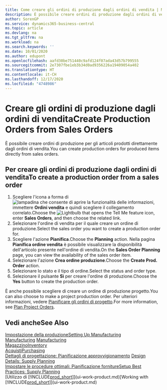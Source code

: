 ```yaml
---
title: Come creare gli ordini di produzione dagli ordini di vendita | Microsoft Docs
description: È possibile creare ordini di produzione dagli ordini di vendita nell'area di applicazione Vendite e marketing.
author: SorenGP
ms.service: dynamics365-business-central
ms.topic: article
ms.devlang: na
ms.tgt_pltfrm: na
ms.workload: na
ms.search.keywords: ''
ms.date: 10/01/2020
ms.author: edupont
ms.openlocfilehash: aafd30be751440c9afd124f07ada43d57b799555
ms.sourcegitcommit: 2e7307fbe1eb3b34d0ad9356226a19409054a402
ms.translationtype: HT
ms.contentlocale: it-CH
ms.lasthandoff: 12/17/2020
ms.locfileid: "4748986"
---
```

# <a name="create-production-orders-from-sales-orders"></a><span data-ttu-id="59096-103">Creare gli ordini di produzione dagli ordini di vendita</span><span class="sxs-lookup"><span data-stu-id="59096-103">Create Production Orders from Sales Orders</span></span>
<span data-ttu-id="59096-104">È possibile creare ordini di produzione per gli articoli prodotti direttamente dagli ordini di vendita.</span><span class="sxs-lookup"><span data-stu-id="59096-104">You can create production orders for produced items directly from sales orders.</span></span>  

## <a name="to-create-a-production-order-from-a-sales-order"></a><span data-ttu-id="59096-105">Per creare gli ordini di produzione dagli ordini di vendita</span><span class="sxs-lookup"><span data-stu-id="59096-105">To create a production order from a sales order</span></span>  

1.  <span data-ttu-id="59096-106">Scegliere l'icona a forma di ![lampadina che consente di aprire la funzionalità delle informazioni](media/ui-search/search_small.png "Informazioni sull'operazione che si desidera eseguire"), immettere **Ordini vendita** e quindi scegliere il collegamento correlato.</span><span class="sxs-lookup"><span data-stu-id="59096-106">Choose the ![Lightbulb that opens the Tell Me feature](media/ui-search/search_small.png "Tell me what you want to do") icon, enter **Sales Orders**, and then choose the related link.</span></span>  
2.  <span data-ttu-id="59096-107">Selezionare l'ordine di vendita per il quale creare un ordine di produzione.</span><span class="sxs-lookup"><span data-stu-id="59096-107">Select the sales order you want to create a production order for.</span></span>  
3.  <span data-ttu-id="59096-108">Scegliere l'azione **Pianifica**.</span><span class="sxs-lookup"><span data-stu-id="59096-108">Choose the **Planning** action.</span></span> <span data-ttu-id="59096-109">Nella pagina **Pianifica ordine vendita** è possibile visualizzare la disponibilità dell'articolo presente nell'ordine di vendita.</span><span class="sxs-lookup"><span data-stu-id="59096-109">On the **Sales Order Planning** page, you can view the availability of the sales order item.</span></span>  
4.  <span data-ttu-id="59096-110">Selezionare l'azione **Crea ordine produzione**.</span><span class="sxs-lookup"><span data-stu-id="59096-110">Choose the **Create Prod. Order** action.</span></span>  
5.  <span data-ttu-id="59096-111">Selezionare lo stato e il tipo di ordine.</span><span class="sxs-lookup"><span data-stu-id="59096-111">Select the status and order type.</span></span>  
6.  <span data-ttu-id="59096-112">Selezionare il pulsante **Sì** per creare l'ordine di produzione.</span><span class="sxs-lookup"><span data-stu-id="59096-112">Choose the **Yes** button to create the production order.</span></span>

<span data-ttu-id="59096-113">È anche possibile scegliere di creare un ordine di produzione progetto.</span><span class="sxs-lookup"><span data-stu-id="59096-113">You can also choose to make a project production order.</span></span> <span data-ttu-id="59096-114">Per ulteriori informazioni, vedere [Pianificare gli ordini di progetto](production-how-to-plan-project-orders.md).</span><span class="sxs-lookup"><span data-stu-id="59096-114">For more information, see [Plan Project Orders](production-how-to-plan-project-orders.md).</span></span>   

## <a name="see-also"></a><span data-ttu-id="59096-115">Vedi anche</span><span class="sxs-lookup"><span data-stu-id="59096-115">See Also</span></span>  
[<span data-ttu-id="59096-116">Impostazione della produzione</span><span class="sxs-lookup"><span data-stu-id="59096-116">Setting Up Manufacturing</span></span>](production-configure-production-processes.md)  
<span data-ttu-id="59096-117">[Manufacturing](production-manage-manufacturing.md)  </span><span class="sxs-lookup"><span data-stu-id="59096-117">[Manufacturing](production-manage-manufacturing.md)  </span></span>  
[<span data-ttu-id="59096-118">Magazzino</span><span class="sxs-lookup"><span data-stu-id="59096-118">Inventory</span></span>](inventory-manage-inventory.md)  
[<span data-ttu-id="59096-119">Acquisti</span><span class="sxs-lookup"><span data-stu-id="59096-119">Purchasing</span></span>](purchasing-manage-purchasing.md)  
<span data-ttu-id="59096-120">[Dettagli di progettazione: Pianificazione approvvigionamento](design-details-supply-planning.md) </span><span class="sxs-lookup"><span data-stu-id="59096-120">[Design Details: Supply Planning](design-details-supply-planning.md) </span></span>  
[<span data-ttu-id="59096-121">Impostare le procedure ottimali: Pianificazione forniture</span><span class="sxs-lookup"><span data-stu-id="59096-121">Setup Best Practices: Supply Planning</span></span>](setup-best-practices-supply-planning.md)  
<span data-ttu-id="59096-122">[Utilizzo di [!INCLUDE[prod_short](includes/prod_short.md)]](ui-work-product.md)</span><span class="sxs-lookup"><span data-stu-id="59096-122">[Working with [!INCLUDE[prod_short](includes/prod_short.md)]](ui-work-product.md)</span></span>
